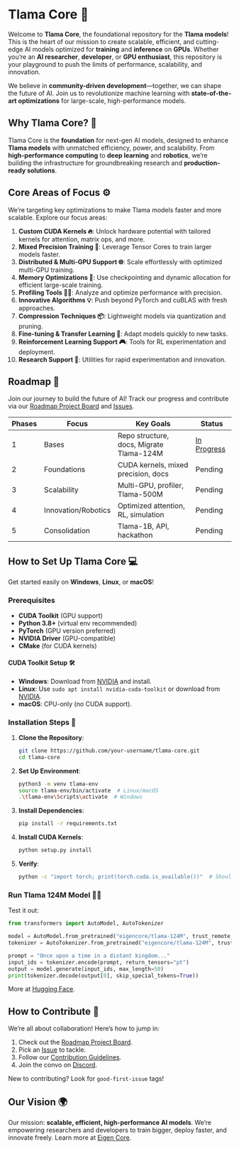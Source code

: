 # **Tlama Core** 🚀

Welcome to **Tlama Core**, the foundational repository for the **Tlama models**! This is the heart of our mission to create scalable, efficient, and cutting-edge AI models optimized for **training** and **inference** on **GPUs**. Whether you’re an **AI researcher**, **developer**, or **GPU enthusiast**, this repository is your playground to push the limits of performance, scalability, and innovation.

We believe in **community-driven development**—together, we can shape the future of AI. Join us to revolutionize machine learning with **state-of-the-art optimizations** for large-scale, high-performance models.

## **Why Tlama Core?** 🤔

Tlama Core is the **foundation** for next-gen AI models, designed to enhance **Tlama models** with unmatched efficiency, power, and scalability. From **high-performance computing** to **deep learning** and **robotics**, we’re building the infrastructure for groundbreaking research and **production-ready solutions**.

## **Core Areas of Focus** ⚙️

We’re targeting key optimizations to make Tlama models faster and more scalable. Explore our focus areas:

1. **Custom CUDA Kernels 🔥**: Unlock hardware potential with tailored kernels for attention, matrix ops, and more.
2. **Mixed Precision Training 💎**: Leverage Tensor Cores to train larger models faster.
3. **Distributed & Multi-GPU Support 🌐**: Scale effortlessly with optimized multi-GPU training.
4. **Memory Optimizations 🧠**: Use checkpointing and dynamic allocation for efficient large-scale training.
5. **Profiling Tools 🕵️‍♂️**: Analyze and optimize performance with precision.
6. **Innovative Algorithms 💡**: Push beyond PyTorch and cuBLAS with fresh approaches.
7. **Compression Techniques 📦**: Lightweight models via quantization and pruning.
8. **Fine-tuning & Transfer Learning 🔄**: Adapt models quickly to new tasks.
9. **Reinforcement Learning Support 🎮**: Tools for RL experimentation and deployment.
10. **Research Support 🔬**: Utilities for rapid experimentation and innovation.

## **Roadmap 📅**

Join our journey to build the future of AI! Track our progress and contribute via our [Roadmap Project Board](https://github.com/orgs/eigencore/projects/1) and [Issues](https://github.com/eigencore/tlama-core/issues).

| Phases   | Focus                 | Key Goals                            | Status            |
|-----------|-----------------------|--------------------------------------|-------------------|
| 1   | Bases                 | Repo structure, docs, Migrate Tlama-124M   | [In Progress](https://github.com/orgs/eigencore/projects/1) |
| 2   | Foundations           | CUDA kernels, mixed precision, docs  | Pending           |
| 3   | Scalability           | Multi-GPU, profiler, Tlama-500M      | Pending           |
| 4   | Innovation/Robotics   | Optimized attention, RL, simulation  | Pending           |
| 5   | Consolidation         | Tlama-1B, API, hackathon             | Pending           |

## **How to Set Up Tlama Core** 💻

Get started easily on **Windows**, **Linux**, or **macOS**!

### **Prerequisites**
- **CUDA Toolkit** (GPU support)
- **Python 3.8+** (virtual env recommended)
- **PyTorch** (GPU version preferred)
- **NVIDIA Driver** (GPU-compatible)
- **CMake** (for CUDA kernels)

#### **CUDA Toolkit Setup** 🛠️
- **Windows**: Download from [NVIDIA](https://developer.nvidia.com/cuda-downloads) and install.
- **Linux**: Use `sudo apt install nvidia-cuda-toolkit` or download from [NVIDIA](https://developer.nvidia.com/cuda-downloads).
- **macOS**: CPU-only (no CUDA support).

### **Installation Steps** 🚀
1. **Clone the Repository**:
   ```bash
   git clone https://github.com/your-username/tlama-core.git
   cd tlama-core
   ```
2. **Set Up Environment**:
   ```bash
   python3 -m venv tlama-env
   source tlama-env/bin/activate  # Linux/macOS
   .\tlama-env\Scripts\activate  # Windows
   ```
3. **Install Dependencies**:
   ```bash
   pip install -r requirements.txt
   ```
4. **Install CUDA Kernels**:
   ```bash
   python setup.py install
   ```
5. **Verify**:
   ```bash
   python -c "import torch; print(torch.cuda.is_available())"  # Should output True
   ```

### **Run Tlama 124M Model 🏃‍♂️**
Test it out:
```python
from transformers import AutoModel, AutoTokenizer

model = AutoModel.from_pretrained("eigencore/tlama-124M", trust_remote_code=True)
tokenizer = AutoTokenizer.from_pretrained("eigencore/tlama-124M", trust_remote_code=True)

prompt = "Once upon a time in a distant kingdom..."
input_ids = tokenizer.encode(prompt, return_tensors="pt")
output = model.generate(input_ids, max_length=50)
print(tokenizer.decode(output[0], skip_special_tokens=True))
```
More at [Hugging Face](https://huggingface.co/eigencore/tlama-124M).

## **How to Contribute 🌟**

We’re all about collaboration! Here’s how to jump in:
1. Check out the [Roadmap Project Board](https://github.com/your-username/tlama-core/projects/1).
2. Pick an [Issue](https://github.com/your-username/tlama-core/issues) to tackle.
3. Follow our [Contribution Guidelines](https://eigen-core.gitbook.io/tlama-core-docs/contributing/how-to-contribute).
4. Join the convo on [Discord](https://discord.gg/eXyva8uR).

New to contributing? Look for `good-first-issue` tags!

## **Our Vision 🌍**

Our mission: **scalable, efficient, high-performance AI models**. We’re empowering researchers and developers to train bigger, deploy faster, and innovate freely. Learn more at [Eigen Core](https://www.eigencore.org).